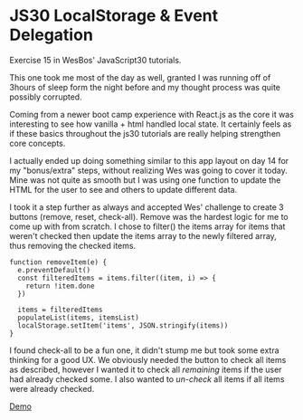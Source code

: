 # JS30 LocalStorage & Event Delegation
Exercise 15 in WesBos' JavaScript30 tutorials. 

This one took me most of the day as well, granted I was running off of 3hours of sleep form the night before and my thought process was quite possibly corrupted. 

Coming from a newer boot camp experience with React.js as the core it was interesting to see how vanilla + html handled local state. It certainly feels as if these basics throughout the js30 tutorials are really helping strengthen core concepts. 

I actually ended up doing something similar to this app layout on day 14 for my "bonus/extra" steps, without realizing Wes was going to cover it today. Mine was not quite as smooth but I was using one function to update the HTML for the user to see and others to update different data. 

I took it a step further as always and accepted Wes' challenge to create 3 buttons (remove, reset, check-all). Remove was the hardest logic for me to come up with from scratch.
I chose to filter() the items array for items that weren't checked then update the items array to the newly filtered array, thus removing the checked items. 
    
    function removeItem(e) {
      e.preventDefault()
      const filteredItems = items.filter((item, i) => {
        return !item.done
      })

      items = filteredItems
      populateList(items, itemsList)
      localStorage.setItem('items', JSON.stringify(items))
    }

I found check-all to be a fun one, it didn't stump me but took some extra thinking for a good UX. We obviously needed the button to check all items as described, however I wanted it to check all <i>remaining</i> items if the user had already checked some. I also wanted to <i>un-check</i> all items if all items were already checked. 



<a href="https://nikrowedevjs30-localstorage-event-delegation.netlify.app/">Demo</a>